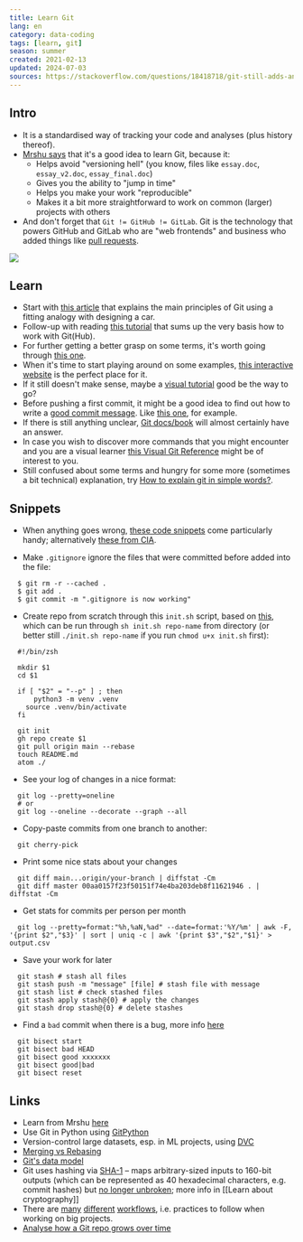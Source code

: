 ```yaml
---
title: Learn Git
lang: en
category: data-coding
tags: [learn, git]
season: summer
created: 2021-02-13
updated: 2024-07-03
sources: https://stackoverflow.com/questions/18418718/git-still-adds-and-tracks-folders-marked-in-gitignore
---
```


## Intro
- It is a standardised way of tracking your code and analyses (plus history thereof).
- [Mrshu says](https://talks.mareksuppa.com/teaching/2021/linux-cli-data-science/10-git/#6) that it's a good idea to learn Git, because it:
	- Helps avoid "versioning hell" (you know, files like `essay.doc`, `essay_v2.doc`, `essay_final.doc`)
	- Gives you the ability to "jump in time"
	- Helps you make your work "reproducible"
	- Makes it a bit more straightforward to work on common (larger) projects with others
- And don't forget that `Git != GitHub != GitLab`. Git is the technology that powers GitHub and GitLab who are "web frontends" and business who added things like [pull requests](https://docs.github.com/en/pull-requests/collaborating-with-pull-requests/proposing-changes-to-your-work-with-pull-requests/about-pull-requests).

![](https://imgs.xkcd.com/comics/git_2x.png)

## Learn
- Start with [this article](https://pixelpioneers.co/blog/2017/git-basics-explained-by-designing-a-new-car) that explains the main principles of Git using a fitting analogy with designing a car.
- Follow-up with reading [this tutorial](https://product.hubspot.com/blog/git-and-github-tutorial-for-beginners) that sums up the very basis how to work with Git(Hub).
- For further getting a better grasp on some terms, it's worth going through [this one](https://xosh.org/explain-git-in-simple-words/).
- When it's time to start playing around on some examples, [this interactive website](https://learngitbranching.js.org/) is the perfect place for it.
- If it still doesn't make sense, maybe a [visual tutorial](https://agripongit.vincenttunru.com/) good be the way to go?
- Before pushing a first commit, it might be a good idea to find out how to write a [good commit message](https://cbea.ms/git-commit/). Like [this one](https://dhwthompson.com/2019/my-favourite-git-commit), for example.
- If there is still anything unclear, [Git docs/book](https://git-scm.com/book/en/v2) will almost certainly have an answer.
- In case you wish to discover more commands that you might encounter and you are a visual learner [this Visual Git Reference](http://marklodato.github.io/visual-git-guide/index-en.html) might be of interest to you.
- Still confused about some terms and hungry for some more (sometimes a bit technical) explanation, try [How to explain git in simple words?](https://xosh.org/explain-git-in-simple-words/).

## Snippets
- When anything goes wrong, [these code snippets](https://ohshitgit.com/) come particularly handy; alternatively [these from CIA](https://wikileaks.org/ciav7p1/cms/page_1179773.html).

- Make `.gitignore` ignore the files that were committed before added into the file:
```shell
  $ git rm -r --cached .
  $ git add .
  $ git commit -m ".gitignore is now working"
```

- Create repo from scratch through this `init.sh` script, based on [this](https://stackoverflow.com/questions/2423777/is-it-possible-to-create-a-remote-repo-on-github-from-the-cli-without-opening-br), which can be run through `sh init.sh repo-name` from directory (or better still `./init.sh repo-name` if you run `chmod u+x init.sh` first):
```shell
  #!/bin/zsh

  mkdir $1
  cd $1

  if [ "$2" = "--p" ] ; then
      python3 -m venv .venv
    source .venv/bin/activate
  fi

  git init
  gh repo create $1
  git pull origin main --rebase
  touch README.md
  atom ./
```

- See your log of changes in a nice format:
```shell
  git log --pretty=oneline
  # or
  git log --oneline --decorate --graph --all
```

- Copy-paste commits from one branch to another:
```shell
  git cherry-pick
```

- Print some nice stats about your changes
```shell
  git diff main...origin/your-branch | diffstat -Cm
  git diff master 00aa0157f23f50151f74e4ba203deb8f11621946 . | diffstat -Cm
```

- Get stats for commits per person per month
```shell
  git log --pretty=format:"%h,%aN,%ad" --date=format:'%Y/%m' | awk -F, '{print $2","$3}' | sort | uniq -c | awk '{print $3","$2","$1}' > output.csv
```

- Save your work for later
```shell
  git stash # stash all files
  git stash push -m "message" [file] # stash file with message
  git stash list # check stashed files
  git stash apply stash@{0} # apply the changes
  git stash drop stash@{0} # delete stashes
```

- Find a `bad` commit when there is a bug, more info [here](https://preset.io/blog/using-git-bisect-to-find-and-fix-bugs/) 
```shell
  git bisect start
  git bisect bad HEAD
  git bisect good xxxxxxx
  git bisect good|bad
  git bisect reset
```

## Links
- Learn from Mrshu [here](https://mareksuppa.com/teaching/linux-cli/2021/#lecture-11-git)
- Use Git in Python using [GitPython](https://github.com/gitpython-developers/GitPython)
- Version-control large datasets, esp. in ML projects, using [DVC](https://dvc.org/)
- [Merging vs Rebasing](https://www.atlassian.com/git/tutorials/merging-vs-rebasing)
- [Git's data model](https://missing.csail.mit.edu/2020/version-control/)
- Git uses hashing via [SHA-1](https://en.wikipedia.org/wiki/SHA-1) – maps arbitrary-sized inputs to 160-bit outputs (which can be represented as 40 hexadecimal characters, e.g. commit hashes) but [no longer unbroken](https://shattered.io/); more info in [[Learn about cryptography]]
- There are [many](https://nvie.com/posts/a-successful-git-branching-model/) [different](https://www.endoflineblog.com/gitflow-considered-harmful) [workflows](https://www.atlassian.com/git/tutorials/comparing-workflows/gitflow-workflow), i.e. practices to follow when working on big projects.
- [Analyse how a Git repo grows over time](https://github.com/erikbern/git-of-theseus)
